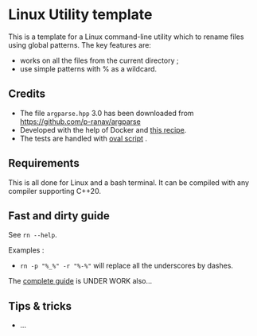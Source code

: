 
# Linux Utility template

This is a template for a Linux command-line utility which to rename files using global patterns. The key features are:
- works on all the files from the current directory ;
- use simple patterns with % as a wildcard.


## Credits

- The file `argparse.hpp` 3.0 has been downloaded from https://github.com/p-ranav/argparse
- Developed with the help of Docker and [this recipe](https://github.com/chavid/DevScripts/blob/main/Cpp20/Dockerfile).
- The tests are handled with [oval script](https://github.com/chavid/DevScripts/blob/main/bin/oval.py) .


## Requirements

This is all done for Linux and a bash terminal.
It can be compiled with any compiler supporting C++20.


## Fast and dirty guide

See `rn --help`.

Examples :
- `rn -p "%_%" -r "%-%"` will replace all the underscores by dashes.

The [complete guide](tests/USERGUIDE.md) is UNDER WORK also...


## Tips & tricks

- ...